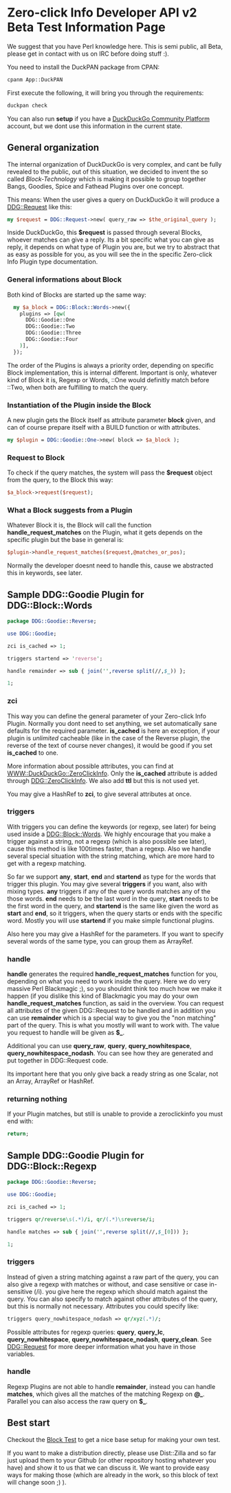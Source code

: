 # Zero-click Info Developer API v2 Beta Test Information Page

We suggest that you have Perl knowledge here. This is semi public, all Beta, please get in contact with us on IRC before doing stuff :).

You need to install the DuckPAN package from CPAN:
```sh
cpanm App::DuckPAN
```

First execute the following, it will bring you through the requirements:

```sh
duckpan check
```

You can also run **setup** if you have a [DuckDuckGo Community Platform](https://dukgo.com/) account, but we dont use this information in the current state.

## General organization

The internal organization of DuckDuckGo is very complex, and cant be fully revealed to the public, out of this situation, we decided to invent the so called _Block-Technology_ which is making it possible to group together Bangs, Goodies, Spice and Fathead Plugins over one concept.

This means: When the user gives a query on DuckDuckGo it will produce a [DDG::Request](https://github.com/duckduckgo/duckduckgo/blob/master/lib/DDG/Request.pm) like this:

```perl
my $request = DDG::Request->new( query_raw => $the_original_query );
```

Inside DuckDuckGo, this **$request** is passed through several Blocks, whoever matches can give a reply. Its a bit specific what you can give as reply, it depends on what type of Plugin you are, but we try to abstract that as easy as possible for you, as you will see the in the specific Zero-click Info Plugin type documentation.

### General informations about Block

Both kind of Blocks are started up the same way:

```perl
  my $a_block = DDG::Block::Words->new({
    plugins => [qw(
      DDG::Goodie::One
      DDG::Goodie::Two
      DDG::Goodie::Three
      DDG::Goodie::Four
    )],
  });
```

The order of the Plugins is always a priority order, depending on specific Block implementation, this is internal different. Important is only, whatever kind of Block it is, Regexp or Words, ::One would definitly match before ::Two, when both are fulfilling to match the query. 

### Instantiation of the Plugin inside the Block

A new plugin gets the Block itself as attribute parameter **block** given, and can of course prepare itself with a BUILD function or with attributes. 

```perl
my $plugin = DDG::Goodie::One->new( block => $a_block );
```

### Request to Block

To check if the query matches, the system will pass the **$request** object from the query, to the Block this way:

```perl
$a_block->request($request);
```

### What a Block suggests from a Plugin

Whatever Block it is, the Block will call the function **handle_request_matches** on the Plugin, what it gets depends on the specific plugin but the base in general is:

```perl
$plugin->handle_request_matches($request,@matches_or_pos);
```

Normally the developer doesnt need to handle this, cause we abstracted this in keywords, see later.

## Sample DDG::Goodie Plugin for DDG::Block::Words

```perl
package DDG::Goodie::Reverse;

use DDG::Goodie;

zci is_cached => 1;

triggers startend => 'reverse';

handle remainder => sub { join('',reverse split(//,$_)) };

1;
```

### zci

This way you can define the general parameter of your Zero-click Info Plugin. Normally you dont need to set anything, we set automatically sane defaults for the required parameter. **is_cached** is here an exception, if your plugin is _unlimited_ cacheable (like in the case of the Reverse plugin, the reverse of the text of course never changes), it would be good if you set **is_cached** to one.

More information about possible attributes, you can find at [WWW::DuckDuckGo::ZeroClickInfo](https://metacpan.org/module/WWW::DuckDuckGo::ZeroClickInfo). Only the **is_cached** attribute is added through [DDG::ZeroClickInfo](https://github.com/duckduckgo/duckduckgo/blob/master/lib/DDG/ZeroClickInfo.pm). We also add **ttl** but this is not used yet.

You may give a HashRef to **zci**, to give several attributes at once.

### triggers

With triggers you can define the keywords (or regexp, see later) for being used inside a [DDG::Block::Words](https://github.com/duckduckgo/duckduckgo/blob/master/lib/DDG/Block/Words.pm). We highly encourage that you make a trigger against a string, not a regexp (which is also possible see later), cause this method is like 100times faster, than a regexp. Also we handle several special situation with the string matching, which are more hard to get with a regexp matching.

So far we support **any**, **start**, **end** and **startend** as type for the words that trigger this plugin. You may give several **triggers** if you want, also with mixing types. **any** triggers if any of the query words matches any of the those words. **end** needs to be the last word in the query, **start** needs to be the first word in the query, and **startend** is the same like given the word as **start** and **end**, so it triggers, when the query starts or ends with the specific word. Mostly you will use **startend** if you make simple functional plugins.

Also here you may give a HashRef for the parameters. If you want to specify several words of the same type, you can group them as ArrayRef.

### handle

**handle** generates the required **handle_request_matches** function for you, depending on what you need to work inside the query. Here we do very massive Perl Blackmagic ;), so you shouldnt think too much how we make it happen (if you dislike this kind of Blackmagic you may do your own **handle_request_matches** function, as said in the overview. You can request all attributes of the given DDG::Request to be handled and in addition you can use **remainder** which is a special way to give you the "non matching" part of the query. This is what you mostly will want to work with. The value you request to handle will be given as **$_**.

Additional you can use **query_raw**, **query**, **query_nowhitespace**, **query_nowhitespace_nodash**. You can see how they are generated and put together in DDG::Request code.

Its important here that you only give back a ready string as one Scalar, not an Array, ArrayRef or HashRef.

### returning nothing

If your Plugin matches, but still is unable to provide a zeroclickinfo you must end with:

```perl
return;
```

## Sample DDG::Goodie Plugin for DDG::Block::Regexp

```perl
package DDG::Goodie::Reverse;

use DDG::Goodie;

zci is_cached => 1;

triggers qr/reverse\s(.*)/i, qr/(.*)\sreverse/i;

handle matches => sub { join('',reverse split(//,$_[0])) };

1;
```

### triggers

Instead of given a string matching against a raw part of the query, you can also give a regexp with matches or without, and case sensitive or case in-sensitive (/i). you give here the regexp which should match against the query. You can also specify to match against other attributes of the query, but this is normally not necessary. Attributes you could specify like:

```perl
triggers query_nowhitespace_nodash => qr/xyz(.*)/;
```

Possible attributes for regexp queries: **query**, **query_lc**, **query_nowhitespace**, **query_nowhitespace_nodash**, **query_clean**. See [DDG::Request](https://github.com/duckduckgo/duckduckgo/blob/master/lib/DDG/Request.pm) for more deeper information what you have in those variables.

### handle

Regexp Plugins are not able to handle **remainder**, instead you can handle **matches**, which gives all the matches of the matching Regexp on **@_**. Parallel you can also access the raw query on **$_**.

## Best start

Checkout the [Block Test](https://github.com/duckduckgo/duckduckgo/blob/master/t/35-block.t) to get a nice base setup for making your own test.

If you want to make a distribution directly, please use Dist::Zilla and so far just upload them to your Github (or other repository hosting whatever you have) and show it to us that we can discuss it. We want to provide easy ways for making those (which are already in the work, so this block of text will change soon ;) ).